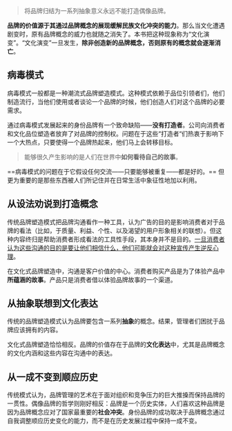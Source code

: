 
> 将品牌归结为一系列抽象意义永远不能打造偶像品牌。

**品牌的价值源于其通过品牌概念的展现缓解民族文化冲突的能力**。那么当文化遭遇剧变时，原有品牌概念的威力也就随之消失了。本书把这种现象称为“文化演变”。“文化演变”一旦发生，**除非创造新的品牌概念，否则原有的概念就会逐渐消亡**。

## 病毒模式

病毒模式一般都是一种潮流式品牌塑造模式。这种模式依赖于品位引领者们，他们制造流行，当他们使用或者谈论一个品牌的时候，他们创造人们对这个品牌的必要需求。

通过病毒模式发展起来的身份品牌有一个致命缺陷——**没有打造者**。公司向消费者和文化品位塑造者放弃了对品牌的控制权。问题在于这些“打造者“们热衷于影响下一个大热点，只要使得一个品牌热起来，他们马上会转移目标。

> 能够很久产生影响的是人们在世界中**如何看待自己的故事**。

==病毒模式的问题在于它假设任何交流——只要能够被重复——都是好的。== 但更为重要的是那些东西被人们所记住并在日常生活中象征性地加以利用。

## 从设法劝说到打造概念

传统品牌塑造模式把品牌沟通看作一种工具，认为广告的目的是影响消费者对于品牌的看法（比如，于质量、利益、个性、以及渴望的用户形象相关的联想）。但这种内容终归是帮助消费者形成看法的工具性手段，其本身并不是目的。<u>一旦消费者认为这些沟通的目的是要让他们相信什么，他们可能就会对这种宣传产生逆反心理</u>。

在文化式品牌塑造中，沟通是客户价值的中心。消费者购买产品是为了体验产品中**所蕴涵的故事**。产品只是消费者借以体验品牌故事的一个渠道。

## 从抽象联想到文化表达

传统的品牌塑造模式认为品牌要包含一系列**抽象**的概念。结果，管理者们困扰于品牌应该拥有的内容。

文化式品牌塑造恰恰相反。品牌的价值存在于品牌的**文化表达**中，尤其是品牌概念的文化内涵和这些内容在沟通中的表达。

## 从一成不变到顺应历史

传统模式认为，品牌管理的艺术在于面对组织和竞争压力的巨大推搡而保持品牌的一贯性。偶像品牌的哲学则刚好相反：品牌是一个历史实体，人们喜欢这种品牌是因为品牌概念应对了国家最重要的**社会冲突**。身份品牌的成功取决于品牌概念通过自我调整顺应历史变化的能力，而不是在历史发展过程中保持一成不变。
